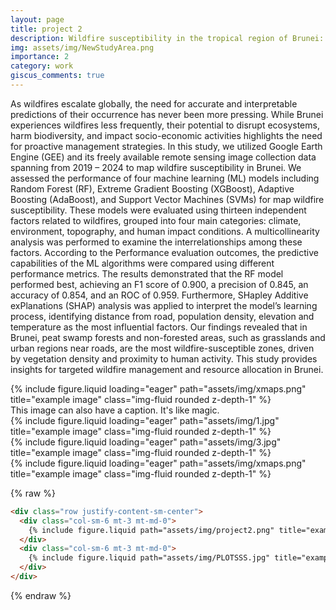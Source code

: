 ```yaml
---
layout: page
title: project 2
description: Wildfire susceptibility in the tropical region of Brunei: a machine learning and explainable AI approach using google earth engine with remote sensing data.
img: assets/img/NewStudyArea.png
importance: 2
category: work
giscus_comments: true
---
```

As wildfires escalate globally, the need for accurate and interpretable predictions of their occurrence has never been more pressing. While Brunei experiences wildfires less frequently, their potential to disrupt ecosystems, harm biodiversity, and impact socio-economic activities highlights the need for proactive management strategies. In this study, we utilized Google Earth Engine (GEE) and its freely available remote sensing image collection data spanning from 2019 – 2024 to map wildfire susceptibility in Brunei. We assessed the performance of four machine learning (ML) models including Random Forest (RF), Extreme Gradient Boosting (XGBoost), Adaptive Boosting (AdaBoost), and Support Vector Machines (SVMs) for map wildfire susceptibility. These models were evaluated using thirteen independent factors related to wildfires, grouped into four main categories: climate, environment, topography, and human impact conditions. A multicollinearity analysis was performed to examine the interrelationships among these factors. According to the Performance evaluation outcomes, the predictive capabilities of the ML algorithms were compared using different performance metrics. The results demonstrated that the RF model performed best, achieving an F1 score of 0.900, a precision of 0.845, an accuracy of 0.854, and an ROC of 0.959. Furthermore, SHapley Additive exPlanations (SHAP) analysis was applied to interpret the model’s learning process, identifying distance from road, population density, elevation and temperature as the most influential factors. Our findings revealed that in Brunei, peat swamp forests and non-forested areas, such as grasslands and urban regions near roads, are the most wildfire-susceptible zones, driven by vegetation density and proximity to human activity. This study provides insights for targeted wildfire management and resource allocation in Brunei.
<div class="row">
    <div class="col-sm mt-3 mt-md-0">
        {% include figure.liquid loading="eager" path="assets/img/xmaps.png" title="example image" class="img-fluid rounded z-depth-1" %}
    </div>
</div>
<div class="caption">
    This image can also have a caption. It's like magic.
</div>


<div class="row">
    <div class="col-sm mt-3 mt-md-0">
        {% include figure.liquid loading="eager" path="assets/img/1.jpg" title="example image" class="img-fluid rounded z-depth-1" %}
    </div>
    <div class="col-sm mt-3 mt-md-0">
        {% include figure.liquid loading="eager" path="assets/img/3.jpg" title="example image" class="img-fluid rounded z-depth-1" %}
    </div>
    <div class="col-sm mt-3 mt-md-0">
        {% include figure.liquid loading="eager" path="assets/img/xmaps.png" title="example image" class="img-fluid rounded z-depth-1" %}
    </div>
</div>

{% raw %}

```html
<div class="row justify-content-sm-center">
  <div class="col-sm-6 mt-3 mt-md-0">
    {% include figure.liquid path="assets/img/project2.png" title="example image" class="img-fluid rounded z-depth-1" %}
  </div>
  <div class="col-sm-6 mt-3 mt-md-0">
    {% include figure.liquid path="assets/img/PLOTSSS.jpg" title="example image" class="img-fluid rounded z-depth-1" %}
  </div>
</div>
```

{% endraw %}
